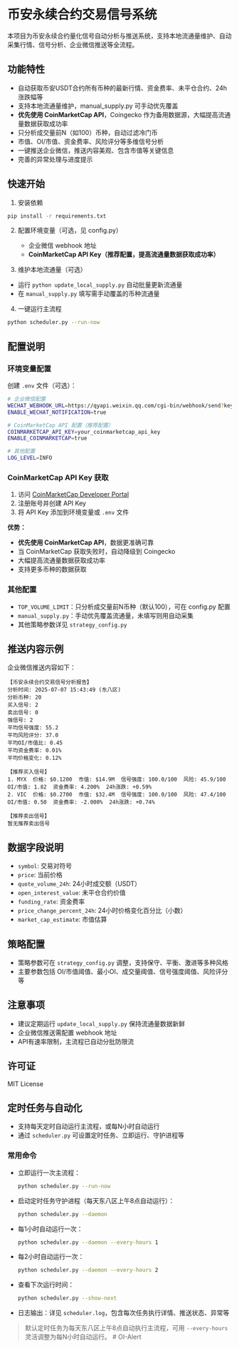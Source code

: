 # 币安永续合约交易信号系统

本项目为币安永续合约量化信号自动分析与推送系统，支持本地流通量维护、自动采集行情、信号分析、企业微信推送等全流程。

## 功能特性

- 自动获取币安USDT合约所有币种的最新行情、资金费率、未平仓合约、24h涨跌幅等
- 支持本地流通量维护，manual_supply.py 可手动优先覆盖
- **优先使用 CoinMarketCap API**，Coingecko 作为备用数据源，大幅提高流通量数据获取成功率
- 只分析成交量前N（如100）币种，自动过滤冷门币
- 市值、OI/市值、资金费率、风险评分等多维信号分析
- 一键推送企业微信，推送内容美观、包含市值等关键信息
- 完善的异常处理与进度提示

## 快速开始

1. 安装依赖
```bash
pip install -r requirements.txt
```

2. 配置环境变量（可选，见 config.py）
   - 企业微信 webhook 地址
   - **CoinMarketCap API Key（推荐配置，提高流通量数据获取成功率）**

3. 维护本地流通量（可选）
- 运行 `python update_local_supply.py` 自动批量更新流通量
- 在 `manual_supply.py` 填写需手动覆盖的币种流通量

4. 一键运行主流程
```bash
python scheduler.py --run-now
```

## 配置说明

### 环境变量配置

创建 `.env` 文件（可选）：
```bash
# 企业微信配置
WECHAT_WEBHOOK_URL=https://qyapi.weixin.qq.com/cgi-bin/webhook/send?key=your_webhook_key
ENABLE_WECHAT_NOTIFICATION=true

# CoinMarketCap API 配置（推荐配置）
COINMARKETCAP_API_KEY=your_coinmarketcap_api_key
ENABLE_COINMARKETCAP=true

# 其他配置
LOG_LEVEL=INFO
```

### CoinMarketCap API Key 获取

1. 访问 [CoinMarketCap Developer Portal](https://coinmarketcap.com/api/)
2. 注册账号并创建 API Key
3. 将 API Key 添加到环境变量或 `.env` 文件

**优势：**
- **优先使用 CoinMarketCap API**，数据更准确可靠
- 当 CoinMarketCap 获取失败时，自动降级到 Coingecko
- 大幅提高流通量数据获取成功率
- 支持更多币种的数据获取

### 其他配置

- `TOP_VOLUME_LIMIT`：只分析成交量前N币种（默认100），可在 config.py 配置
- `manual_supply.py`：手动优先覆盖流通量，未填写则用自动采集
- 其他策略参数详见 `strategy_config.py`

## 推送内容示例

企业微信推送内容如下：

```
【币安永续合约交易信号分析报告】
分析时间: 2025-07-07 15:43:49 (东八区)
分析币种: 20
买入信号: 2
卖出信号: 0
强信号: 2
平均信号强度: 55.2
平均风险评分: 37.0
平均OI/市值比: 0.45
平均资金费率: 0.01%
平均价格变化: 0.12%

【推荐买入信号】
1. MYX  价格: $0.1200  市值: $14.9M  信号强度: 100.0/100  风险: 45.9/100  OI/市值: 1.82  资金费率: 4.200%  24h涨跌: +0.59%
2. VIC  价格: $0.2700  市值: $32.4M  信号强度: 100.0/100  风险: 47.4/100  OI/市值: 0.50  资金费率: -2.000%  24h涨跌: +0.74%

【推荐卖出信号】
暂无推荐卖出信号
```

## 数据字段说明

- `symbol`: 交易对符号
- `price`: 当前价格
- `quote_volume_24h`: 24小时成交额（USDT）
- `open_interest_value`: 未平仓合约价值
- `funding_rate`: 资金费率
- `price_change_percent_24h`: 24小时价格变化百分比（小数）
- `market_cap_estimate`: 市值估算

## 策略配置

- 策略参数可在 `strategy_config.py` 调整，支持保守、平衡、激进等多种风格
- 主要参数包括 OI/市值阈值、最小OI、成交量阈值、信号强度阈值、风险评分等

## 注意事项

- 建议定期运行 `update_local_supply.py` 保持流通量数据新鲜
- 企业微信推送需配置 webhook 地址
- API有速率限制，主流程已自动分批防限流

## 许可证

MIT License 

## 定时任务与自动化

- 支持每天定时自动运行主流程，或每N小时自动运行
- 通过 `scheduler.py` 可设置定时任务、立即运行、守护进程等

### 常用命令

- 立即运行一次主流程：
  ```bash
  python scheduler.py --run-now
  ```
- 启动定时任务守护进程（每天东八区上午8点自动运行）：
  ```bash
  python scheduler.py --daemon
  ```
- 每1小时自动运行一次：
  ```bash
  python scheduler.py --daemon --every-hours 1
  ```
- 每2小时自动运行一次：
  ```bash
  python scheduler.py --daemon --every-hours 2
  ```
- 查看下次运行时间：
  ```bash
  python scheduler.py --show-next
  ```
- 日志输出：详见 `scheduler.log`，包含每次任务执行详情、推送状态、异常等

> 默认定时任务为每天东八区上午8点自动执行主流程，可用 `--every-hours` 灵活调整为每N小时自动运行。 # OI-Alert
